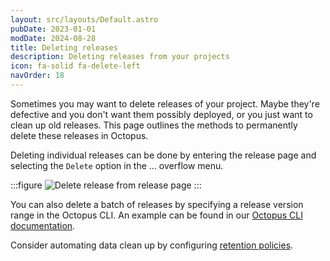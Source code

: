 ```yaml
---
layout: src/layouts/Default.astro
pubDate: 2023-01-01
modDate: 2024-08-28
title: Deleting releases
description: Deleting releases from your projects
icon: fa-solid fa-delete-left
navOrder: 18
---
```


Sometimes you may want to delete releases of your project. Maybe they're defective and you don't want them possibly deployed, or you just want to clean up old releases. This page outlines the methods to permanently delete these releases in Octopus.

Deleting individual releases can be done by entering the release page and selecting the `Delete` option in the ... overflow menu.

:::figure
![Delete release from release page](/docs/img/releases/images/delete-release-from-release-page.png)
:::

You can also delete a batch of releases by specifying a release version range in the Octopus CLI. An example can be found in our [Octopus CLI documentation](/docs/octopus-rest-api/octopus-cli/delete-releases).

Consider automating data clean up by configuring [retention policies](/docs/administration/retention-policies).
